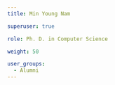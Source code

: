 ```yaml
---
title: Min Young Nam

superuser: true

role: Ph. D. in Computer Science

weight: 50

user_groups:
  - Alumni
---
```

